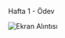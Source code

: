 Hafta 1 - Ödev


![Ekran Alıntısı](https://github.com/TkN42/React/assets/29886553/278cf1e1-680f-4d53-a6d2-12e636d5a9f6)
